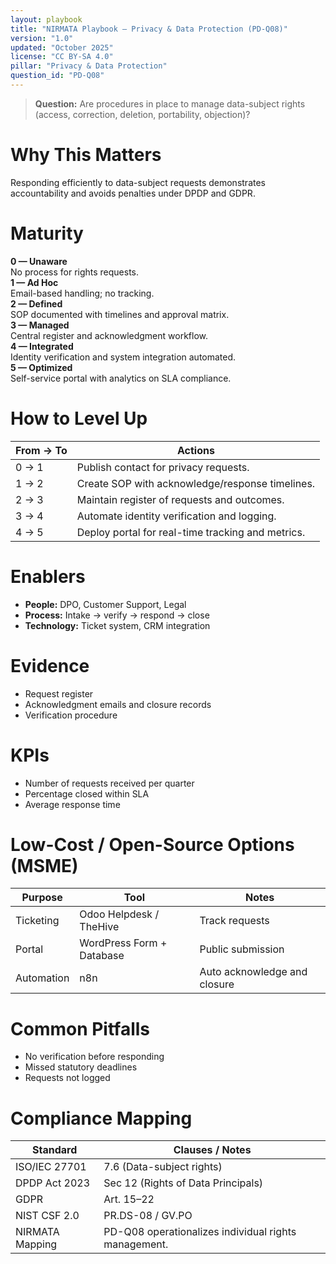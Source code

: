 ```yaml
---
layout: playbook
title: "NIRMATA Playbook — Privacy & Data Protection (PD-Q08)"
version: "1.0"
updated: "October 2025"
license: "CC BY-SA 4.0"
pillar: "Privacy & Data Protection"
question_id: "PD-Q08"
---
```


> **Question:** Are procedures in place to manage data-subject rights (access, correction, deletion, portability, objection)?

# Why This Matters
Responding efficiently to data-subject requests demonstrates accountability and avoids penalties under DPDP and GDPR.

# Maturity
<div class="levels-grid">
  <div class="level level-0"><strong>0 — Unaware</strong><br>No process for rights requests.</div>
  <div class="level level-1"><strong>1 — Ad Hoc</strong><br>Email-based handling; no tracking.</div>
  <div class="level level-2"><strong>2 — Defined</strong><br>SOP documented with timelines and approval matrix.</div>
  <div class="level level-3"><strong>3 — Managed</strong><br>Central register and acknowledgment workflow. </div>
  <div class="level level-4"><strong>4 — Integrated</strong><br>Identity verification and system integration automated. </div>
  <div class="level level-5"><strong>5 — Optimized</strong><br>Self-service portal with analytics on SLA compliance. </div>
</div>

# How to Level Up

| From → To | Actions |
|---|---|
|0 → 1|Publish contact for privacy requests.|
|1 → 2|Create SOP with acknowledge/response timelines.|
|2 → 3|Maintain register of requests and outcomes.|
|3 → 4|Automate identity verification and logging.|
|4 → 5|Deploy portal for real-time tracking and metrics. |

# Enablers
- **People:** DPO, Customer Support, Legal  
- **Process:** Intake → verify → respond → close  
- **Technology:** Ticket system, CRM integration  

# Evidence
- Request register  
- Acknowledgment emails and closure records  
- Verification procedure  

# KPIs
- Number of requests received per quarter  
- Percentage closed within SLA  
- Average response time  

# Low-Cost / Open-Source Options (MSME)

| Purpose | Tool | Notes |
|---|---|---|
|Ticketing|Odoo Helpdesk / TheHive|Track requests|
|Portal|WordPress Form + Database|Public submission|
|Automation|n8n|Auto acknowledge and closure|

# Common Pitfalls
- No verification before responding  
- Missed statutory deadlines  
- Requests not logged  

# Compliance Mapping

| Standard | Clauses / Notes |
|---|---|
|ISO/IEC 27701|7.6 (Data-subject rights)|
|DPDP Act 2023|Sec 12 (Rights of Data Principals)|
|GDPR|Art. 15–22|
|NIST CSF 2.0|PR.DS-08 / GV.PO|
|NIRMATA Mapping|PD-Q08 operationalizes individual rights management.|

